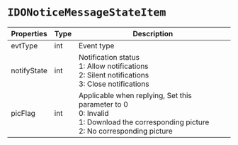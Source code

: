 # `IDONoticeMessageStateItem`

| Properties | Type | Description |
| ----------- | ------- | ------------ |
| evtType | int | Event type | 
 | notifyState | int | Notification status<br/>1: Allow notifications<br/>2: Silent notifications<br/>3: Close notifications|
| picFlag | int | Applicable when replying, Set this parameter to 0<br/>0: Invalid<br/>1: Download the corresponding picture<br/>2: No corresponding picture|
